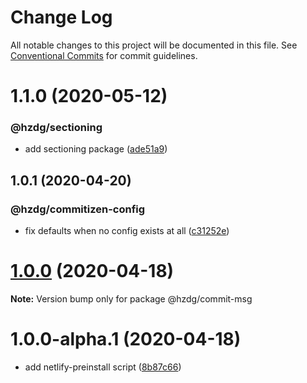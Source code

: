 # Change Log

All notable changes to this project will be documented in this file.
See [Conventional Commits](https://conventionalcommits.org) for commit guidelines.

# 1.1.0 (2020-05-12)


### @hzdg/sectioning

* add sectioning package ([ade51a9](https://github.com/hzdg/hz-core/commit/ade51a9))


## 1.0.1 (2020-04-20)


### @hzdg/commitizen-config

* fix defaults when no config exists at all ([c31252e](https://github.com/hzdg/hz-core/commit/c31252e))


# [1.0.0](https://github.com/hzdg/hz-core/compare/@hzdg/commit-msg@1.0.0-alpha.1...@hzdg/commit-msg@1.0.0) (2020-04-18)

**Note:** Version bump only for package @hzdg/commit-msg





# 1.0.0-alpha.1 (2020-04-18)


* add netlify-preinstall script ([8b87c66](https://github.com/hzdg/hz-core/commit/8b87c66))

